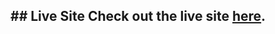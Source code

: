 <h2>## Live Site
Check out the live site <a href = "https://easybuy-mern.netlify.app/">here</a>.
</h2>
